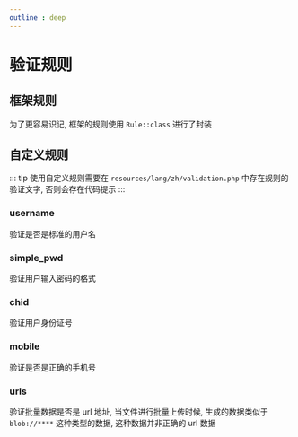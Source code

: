```yaml
---
outline : deep
---
```


# 验证规则

## 框架规则

为了更容易识记, 框架的规则使用 `Rule::class` 进行了封装

## 自定义规则

::: tip
使用自定义规则需要在 `resources/lang/zh/validation.php` 中存在规则的验证文字, 否则会存在代码提示
:::

### username

验证是否是标准的用户名

### simple_pwd

验证用户输入密码的格式

### chid

验证用户身份证号

### mobile

验证是否是正确的手机号

### urls

验证批量数据是否是 url 地址, 当文件进行批量上传时候, 生成的数据类似于 `blob://****` 这种类型的数据, 这种数据并非正确的 url 数据 

